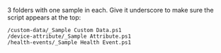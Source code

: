 3 folders with one sample in each. Give it underscore to make sure the script appears at the top:

```
/custom-data/_Sample Custom Data.ps1
/device-attribute/_Sample Attribute.ps1
/health-events/_Sample Health Event.ps1
```
